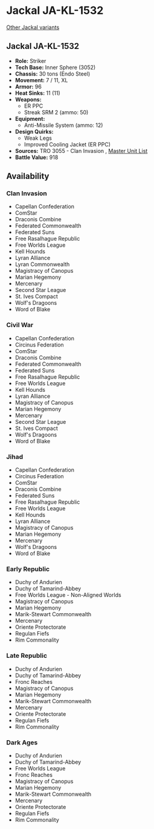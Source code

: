 # Jackal JA-KL-1532 

[Other Jackal variants](../jackal.md) 

## Jackal JA-KL-1532 

- **Role:** Striker 
- **Tech Base:** Inner Sphere (3052) 
- **Chassis:** 30 tons (Endo Steel) 
- **Movement:** 7 / 11, XL 
- **Armor:** 96 
- **Heat Sinks:** 11 (11) 
- **Weapons:** 
  - ER PPC 
  - Streak SRM 2 (ammo: 50) 
- **Equipment:** 
  - Anti-Missile System (ammo: 12) 
- **Design Quirks:** 
  - Weak Legs 
  - Improved Cooling Jacket (ER PPC) 
- **Sources:** TRO 3055 - Clan Invasion , [Master Unit List](http://masterunitlist.info/Unit/Details/1653/jackal-ja-kl-1532) 
- **Battle Value:** 918 

## Availability 

### Clan Invasion 

- Capellan Confederation 
- ComStar 
- Draconis Combine 
- Federated Commonwealth 
- Federated Suns 
- Free Rasalhague Republic 
- Free Worlds League 
- Kell Hounds 
- Lyran Alliance 
- Lyran Commonwealth 
- Magistracy of Canopus 
- Marian Hegemony 
- Mercenary 
- Second Star League 
- St. Ives Compact 
- Wolf's Dragoons 
- Word of Blake 

### Civil War 

- Capellan Confederation 
- Circinus Federation 
- ComStar 
- Draconis Combine 
- Federated Commonwealth 
- Federated Suns 
- Free Rasalhague Republic 
- Free Worlds League 
- Kell Hounds 
- Lyran Alliance 
- Magistracy of Canopus 
- Marian Hegemony 
- Mercenary 
- Second Star League 
- St. Ives Compact 
- Wolf's Dragoons 
- Word of Blake 

### Jihad 

- Capellan Confederation 
- Circinus Federation 
- ComStar 
- Draconis Combine 
- Federated Suns 
- Free Rasalhague Republic 
- Free Worlds League 
- Kell Hounds 
- Lyran Alliance 
- Magistracy of Canopus 
- Marian Hegemony 
- Mercenary 
- Wolf's Dragoons 
- Word of Blake 

### Early Republic 

- Duchy of Andurien 
- Duchy of Tamarind-Abbey 
- Free Worlds League - Non-Aligned Worlds 
- Magistracy of Canopus 
- Marian Hegemony 
- Marik-Stewart Commonwealth 
- Mercenary 
- Oriente Protectorate 
- Regulan Fiefs 
- Rim Commonality 

### Late Republic 

- Duchy of Andurien 
- Duchy of Tamarind-Abbey 
- Fronc Reaches 
- Magistracy of Canopus 
- Marian Hegemony 
- Marik-Stewart Commonwealth 
- Mercenary 
- Oriente Protectorate 
- Regulan Fiefs 
- Rim Commonality 

### Dark Ages 

- Duchy of Andurien 
- Duchy of Tamarind-Abbey 
- Free Worlds League 
- Fronc Reaches 
- Magistracy of Canopus 
- Marian Hegemony 
- Marik-Stewart Commonwealth 
- Mercenary 
- Oriente Protectorate 
- Regulan Fiefs 
- Rim Commonality 

